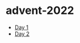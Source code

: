 # advent-2022

* [Day 1](https://adventofcode.com/2022/day/1)
* [Day 2](https://adventofcode.com/2022/day/2)